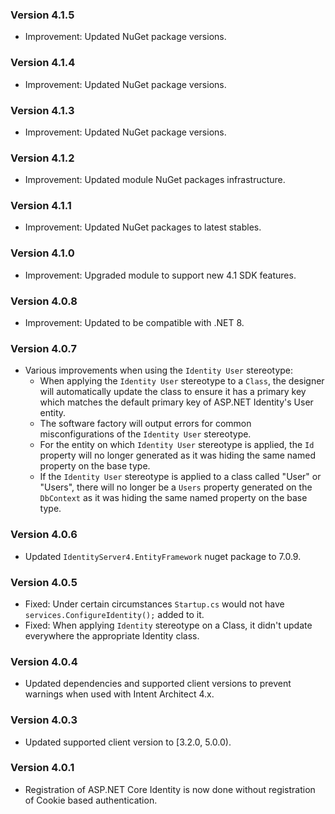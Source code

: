 ### Version 4.1.5

- Improvement: Updated NuGet package versions.

### Version 4.1.4

- Improvement: Updated NuGet package versions.

### Version 4.1.3

- Improvement: Updated NuGet package versions.

### Version 4.1.2

- Improvement: Updated module NuGet packages infrastructure.

### Version 4.1.1

- Improvement: Updated NuGet packages to latest stables.

### Version 4.1.0

- Improvement: Upgraded module to support new 4.1 SDK features.

### Version 4.0.8

- Improvement: Updated to be compatible with .NET 8.

### Version 4.0.7

- Various improvements when using the `Identity User` stereotype:
  - When applying the `Identity User` stereotype to a `Class`, the designer will automatically update the class to ensure it has a primary key which matches the default primary key of ASP.NET Identity's User entity.
  - The software factory will output errors for common misconfigurations of the `Identity User` stereotype.
  - For the entity on which `Identity User` stereotype is applied, the `Id` property will no longer generated as it was hiding the same named property on the base type.
  - If the `Identity User` stereotype is applied to a class called "User" or "Users", there will no longer be a `Users` property generated on the `DbContext` as it was hiding the same named property on the base type.

### Version 4.0.6

- Updated `IdentityServer4.EntityFramework` nuget package to 7.0.9.

### Version 4.0.5

- Fixed: Under certain circumstances `Startup.cs` would not have `services.ConfigureIdentity();` added to it.
- Fixed: When applying `Identity` stereotype on a Class, it didn't update everywhere the appropriate Identity class.

### Version 4.0.4

- Updated dependencies and supported client versions to prevent warnings when used with Intent Architect 4.x.

### Version 4.0.3

- Updated supported client version to [3.2.0, 5.0.0).

### Version 4.0.1

- Registration of ASP.NET Core Identity is now done without registration of Cookie based authentication.
